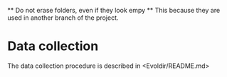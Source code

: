 ** Do not erase folders, even if they look empy **
This because they are used in another branch of the project.

# Data collection

The data collection procedure is described in <Evoldir/README.md>